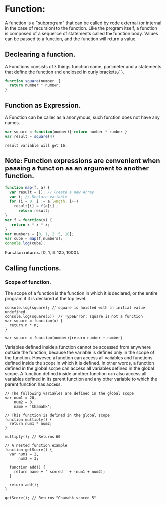 # Function:
  A function is a "subprogram" that can be called by code external (or internal in the case of recursion) to the function. Like the program itself, a function is composed of a sequence of statements called the function body. Values can be passed to a function, and the function will return a value.

## Declearing a function.

A Functions consists of 3 things function name, parameter and a statements that define the function and 
enclosed in curly brackets,{  }.

``` javascript
function square(number) {
  return number * number;
}
``` 

## Function as Expression.

A Function can be called as a anonymous, such function does not have any names.

``` javascript
var square = function(number){ return number * number }
var result = square(4);
````
```
result variable will get 16.
```
  
## Note: Function expressions are convenient when passing a function as an argument to another function.

``` javascript
function map(f, a) {
  var result = []; // Create a new Array
  var i; // Declare variable
  for (i = 0; i != a.length; i++)
    result[i] = f(a[i]);
      return result;
}
var f = function(x) {
   return x * x * x; 
}
var numbers = [0, 1, 2, 5, 10];
var cube = map(f,numbers);
console.log(cube);
```
Function returns: [0, 1, 8, 125, 1000].


## Calling functions.

### Scope of function.

The scope of a function is the function in which it is declared, or the entire program if it is declared at the top level.

```
console.log(square); // square is hoisted with an initial value undefined.
console.log(square(5)); // TypeError: square is not a function
var square = function(n) { 
  return n * n; 
}

var square = function(number){return number * number}
```
Variables defined inside a function cannot be accessed from anywhere outside the function, because the variable is defined only in the scope of the function. However, a function can access all variables and functions defined inside the scope in which it is defined. In other words, a function defined in the global scope can access all variables defined in the global scope. A function defined inside another function can also access all variables defined in its parent function and any other variable to which the parent function has access.


```
// The following variables are defined in the global scope
var num1 = 20,
    num2 = 3,
    name = 'Chamahk';

// This function is defined in the global scope
function multiply() {
  return num1 * num2;
}

multiply(); // Returns 60

// A nested function example
function getScore() {
  var num1 = 2,
      num2 = 3;
  
  function add() {
    return name + ' scored ' + (num1 + num2);
  }
  
  return add();
}

getScore(); // Returns "Chamahk scored 5"

```

